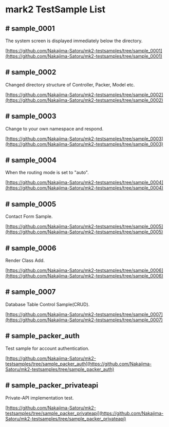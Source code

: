 # mark2 TestSample List

## # sample_0001

The system screen is displayed immediately below the directory.

[https://github.com/Nakajima-Satoru/mk2-testsamples/tree/sample_0001](https://github.com/Nakajima-Satoru/mk2-testsamples/tree/sample_0001)

## # sample_0002

Changed directory structure of Controller, Packer, Model etc.

[https://github.com/Nakajima-Satoru/mk2-testsamples/tree/sample_0002](https://github.com/Nakajima-Satoru/mk2-testsamples/tree/sample_0002)

## # sample_0003

Change to your own namespace and respond.

[https://github.com/Nakajima-Satoru/mk2-testsamples/tree/sample_0003](https://github.com/Nakajima-Satoru/mk2-testsamples/tree/sample_0003)

## # sample_0004

When the routing mode is set to "auto".

[https://github.com/Nakajima-Satoru/mk2-testsamples/tree/sample_0004](https://github.com/Nakajima-Satoru/mk2-testsamples/tree/sample_0004)

## # sample_0005

Contact Form Sample.

[https://github.com/Nakajima-Satoru/mk2-testsamples/tree/sample_0005](https://github.com/Nakajima-Satoru/mk2-testsamples/tree/sample_0005)

## # sample_0006

Render Class Add.

[https://github.com/Nakajima-Satoru/mk2-testsamples/tree/sample_0006](https://github.com/Nakajima-Satoru/mk2-testsamples/tree/sample_0006)

## # sample_0007

Database Table Control Sample(CRUD).

[https://github.com/Nakajima-Satoru/mk2-testsamples/tree/sample_0007](https://github.com/Nakajima-Satoru/mk2-testsamples/tree/sample_0007)

## # sample_packer_auth

Test sample for account authentication.

[https://github.com/Nakajima-Satoru/mk2-testsamples/tree/sample_packer_auth](https://github.com/Nakajima-Satoru/mk2-testsamples/tree/sample_packer_auth)

## # sample_packer_privateapi

Private-API implementation test.

[https://github.com/Nakajima-Satoru/mk2-testsamples/tree/sample_packer_privateapi](https://github.com/Nakajima-Satoru/mk2-testsamples/tree/sample_packer_privateapi)

